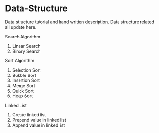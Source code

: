 # Data-Structure
Data structure tutorial and hand written description. Data structure related all update here.

Search Algorithm
1. Linear Search
2. Binary Search

Sort Algorithm
1. Selection Sort
2. Bubble Sort
3. Insertion Sort
4. Merge Sort
5. Quick Sort
6. Heap Sort

Linked List
1. Create linked list
2. Prepend value in linked list
3. Append value in linked list


